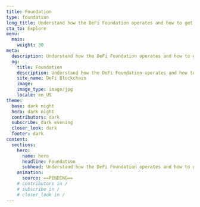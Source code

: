 ```yaml
---
title: Foundation
type: foundation
long_title: Understand how the DeFi Foundation operates and how to get involved.
cta_to: Explore
menu:
  main:
    weight: 30
meta:
  description: Understand how the DeFi Foundation operates and how to get involved.
  og:
    title: Foundation
    description: Understand how the DeFi Foundation operates and how to get involved.
    site_name: DeFi Blockchain
    image: 
    image_type: image/jpg
    locale: en_US
theme:
  base: dark night
  hero: dark night
  contributors: dark
  subscribe: dark evening
  closer_look: dark
  footer: dark
content:
  sections:
    hero:
      name: hero
      headline: Foundation
      subhead: Understand how the DeFi Foundation operates and how to get involved.
    animation:
      source: ==PENDING==
    # contributors in /
    # subscribe in /
    # closer_look in /
---
```

